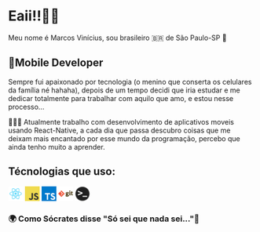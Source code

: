 # Eaii!!🖖🏽

Meu nome é Marcos Vinícius, sou brasileiro 🇧🇷 de São Paulo-SP 📍
<!-- 
<a href="https://www.linkedin.com/in/marcos-libarino/">
  <img align="left" alt="Joabson's Linkedin" width="22px" src="https://image.flaticon.com/icons/svg/174/174857.svg" />
</a>

<a href="https://github.com/ViniciusLibarino">
  <img align="left" alt="Joabson's Github" width="22px" src="https://image.flaticon.com/icons/svg/733/733609.svg" />
</a> <br> -->

## 📱Mobile Developer

Sempre fui apaixonado por tecnologia (o menino que conserta os celulares da família  né hahaha), depois de um tempo decidi que iria estudar e me dedicar totalmente para trabalhar com aquilo que amo, e estou nesse processo...

👨🏻‍💻 Atualmente trabalho com desenvolvimento de aplicativos moveis usando React-Native, a cada dia que passa descubro coisas que me deixam mais encantado por esse mundo da programação, percebo que ainda tenho muito a aprender. 

## Técnologias que uso:

<code><img height="30" src="https://raw.githubusercontent.com/github/explore/80688e429a7d4ef2fca1e82350fe8e3517d3494d/topics/react-native/react-native.png"></code>
<code><img height="30" src="https://raw.githubusercontent.com/github/explore/80688e429a7d4ef2fca1e82350fe8e3517d3494d/topics/javascript/javascript.png"></code>
<code><img height="30" src="https://raw.githubusercontent.com/github/explore/80688e429a7d4ef2fca1e82350fe8e3517d3494d/topics/typescript/typescript.png"></code>
<code><img height="30" src="https://raw.githubusercontent.com/github/explore/80688e429a7d4ef2fca1e82350fe8e3517d3494d/topics/git/git.png"></code>
<code><img height="30" src="https://raw.githubusercontent.com/github/explore/80688e429a7d4ef2fca1e82350fe8e3517d3494d/topics/terminal/terminal.png"></code>

### 🌍 Como Sócrates disse "Só sei que nada sei..."🧠
